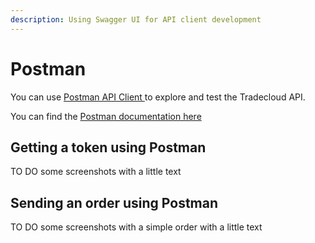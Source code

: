 ```yaml
---
description: Using Swagger UI for API client development
---
```


# Postman

You can use [Postman API Client ](https://www.postman.com/product/api-client)to explore and test the Tradecloud API.

You can find the [Postman documentation here](https://learning.postman.com/docs/postman/launching-postman/introduction/)

## Getting a token using Postman

TO DO some screenshots with a little text

## Sending an order using Postman

TO DO some screenshots with a simple order with a little text

